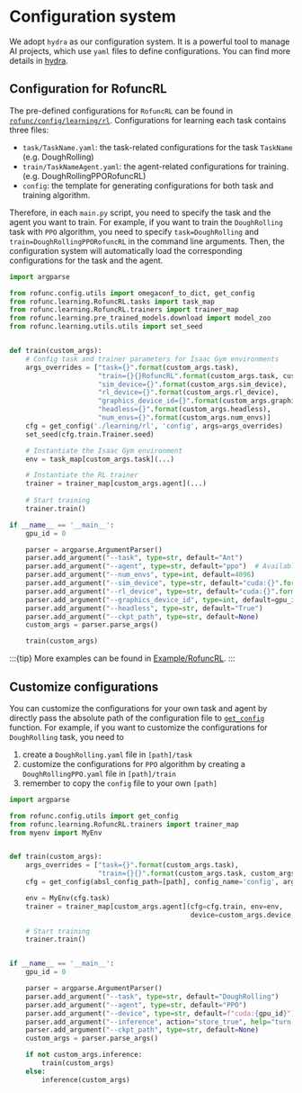# Configuration system

We adopt `hydra` as our configuration system. It is a powerful tool to manage AI projects, which use `yaml` files to define configurations. You can find more details in [hydra](https://hydra.cc/docs/intro/).

## Configuration for RofuncRL

The pre-defined configurations for `RofuncRL` can be found in [`rofunc/config/learning/rl`](https://github.com/Skylark0924/Rofunc/tree/main/rofunc/config/learning/rl). Configurations for learning each task contains three files:

- `task/TaskName.yaml`: the task-related configurations for the task `TaskName` (e.g. DoughRolling)
- `train/TaskNameAgent.yaml`: the agent-related configurations for training. (e.g. DoughRollingPPORofuncRL)
- `config`: the template for generating configurations for both task and training algorithm.

Therefore, in each `main.py` script, you need to specify the task and the agent you want to train. For example, if you want to train the `DoughRolling` task with `PPO` algorithm, you need to specify `task=DoughRolling` and `train=DoughRollingPPORofuncRL` in the command line arguments. Then, the configuration system will automatically load the corresponding configurations for the task and the agent.

```python
import argparse

from rofunc.config.utils import omegaconf_to_dict, get_config
from rofunc.learning.RofuncRL.tasks import task_map
from rofunc.learning.RofuncRL.trainers import trainer_map
from rofunc.learning.pre_trained_models.download import model_zoo
from rofunc.learning.utils.utils import set_seed


def train(custom_args):
    # Config task and trainer parameters for Isaac Gym environments
    args_overrides = ["task={}".format(custom_args.task),
                      "train={}{}RofuncRL".format(custom_args.task, custom_args.agent.upper()),
                      "sim_device={}".format(custom_args.sim_device),
                      "rl_device={}".format(custom_args.rl_device),
                      "graphics_device_id={}".format(custom_args.graphics_device_id),
                      "headless={}".format(custom_args.headless),
                      "num_envs={}".format(custom_args.num_envs)]
    cfg = get_config('./learning/rl', 'config', args=args_overrides)
    set_seed(cfg.train.Trainer.seed)

    # Instantiate the Isaac Gym environment
    env = task_map[custom_args.task](...)

    # Instantiate the RL trainer
    trainer = trainer_map[custom_args.agent](...)
 
    # Start training
    trainer.train()

if __name__ == '__main__':
    gpu_id = 0

    parser = argparse.ArgumentParser()
    parser.add_argument("--task", type=str, default="Ant")
    parser.add_argument("--agent", type=str, default="ppo")  # Available agents: ppo, a2c, sac, td3
    parser.add_argument("--num_envs", type=int, default=4096)
    parser.add_argument("--sim_device", type=str, default="cuda:{}".format(gpu_id))
    parser.add_argument("--rl_device", type=str, default="cuda:{}".format(gpu_id))
    parser.add_argument("--graphics_device_id", type=int, default=gpu_id)
    parser.add_argument("--headless", type=str, default="True")
    parser.add_argument("--ckpt_path", type=str, default=None)
    custom_args = parser.parse_args()

    train(custom_args)
```

:::{tip}
More examples can be found in [Example/RofuncRL](https://rofunc.readthedocs.io/en/latest/examples/learning_rl/index.html).
:::

## Customize configurations

You can customize the configurations for your own task and agent by directly pass the absolute path of the configuration file to [`get_config`](https://rofunc.readthedocs.io/en/latest/apidocs/rofunc/rofunc.config.utils.html) function. For example, if you want to customize the configurations for `DoughRolling` task, you need to

1. create a `DoughRolling.yaml` file in `[path]/task`
2. customize the configurations for `PPO` algorithm by creating a `DoughRollingPPO.yaml` file in `[path]/train`
3. remember to copy the `config` file to your own `[path]`

```python
import argparse

from rofunc.config.utils import get_config
from rofunc.learning.RofuncRL.trainers import trainer_map
from myenv import MyEnv


def train(custom_args):
    args_overrides = ["task={}".format(custom_args.task),
                      "train={}{}".format(custom_args.task, custom_args.agent)]
    cfg = get_config(absl_config_path=[path], config_name='config', args=args_overrides)

    env = MyEnv(cfg.task)
    trainer = trainer_map[custom_args.agent](cfg=cfg.train, env=env, 
                                             device=custom_args.device, env_name=custom_args.task)

    # Start training
    trainer.train()


if __name__ == '__main__':
    gpu_id = 0

    parser = argparse.ArgumentParser()
    parser.add_argument("--task", type=str, default="DoughRolling")
    parser.add_argument("--agent", type=str, default="PPO")
    parser.add_argument("--device", type=str, default=f"cuda:{gpu_id}")
    parser.add_argument("--inference", action="store_true", help="turn to inference mode while adding this argument")
    parser.add_argument("--ckpt_path", type=str, default=None)
    custom_args = parser.parse_args()

    if not custom_args.inference:
        train(custom_args)
    else:
        inference(custom_args)
```